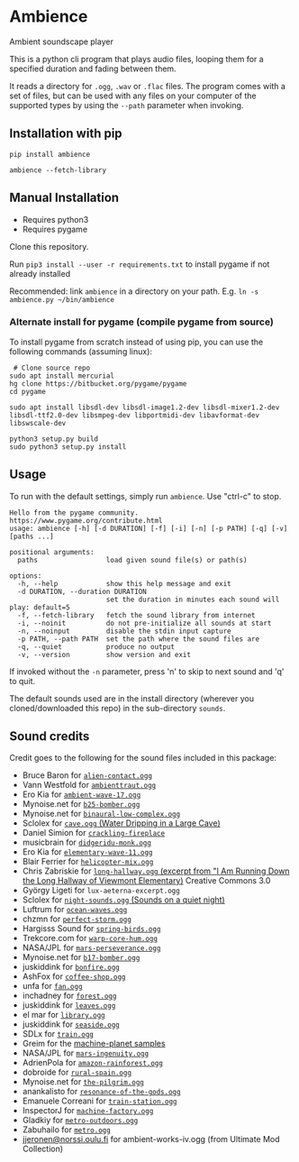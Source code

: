 # Ambience

Ambient soundscape player

This is a python cli program that plays audio files, looping them for a specified
duration and fading between them.

It reads a directory for `.ogg`, `.wav` or `.flac` files. The program comes
with a set of files, but can be used with any files on your computer of the
supported types by using the `--path` parameter when invoking.

## Installation with pip

```
pip install ambience

ambience --fetch-library
```

## Manual Installation

 - Requires python3
 - Requires pygame

Clone this repository.

Run `pip3 install --user -r requirements.txt` to install pygame if not already installed

Recommended: link `ambience` in a directory on your path. E.g. `ln -s ambience.py ~/bin/ambience`

### Alternate install for pygame (compile pygame from source)

To install pygame from scratch instead of using pip, you can use the following
commands (assuming linux):

```
 # Clone source repo
sudo apt install mercurial
hg clone https://bitbucket.org/pygame/pygame
cd pygame

sudo apt install libsdl-dev libsdl-image1.2-dev libsdl-mixer1.2-dev libsdl-ttf2.0-dev libsmpeg-dev libportmidi-dev libavformat-dev libswscale-dev

python3 setup.py build
sudo python3 setup.py install
```

## Usage

To run with the default settings, simply run `ambience`. Use "ctrl-c" to stop.

```
Hello from the pygame community. https://www.pygame.org/contribute.html
usage: ambience [-h] [-d DURATION] [-f] [-i] [-n] [-p PATH] [-q] [-v] [paths ...]

positional arguments:
  paths                 load given sound file(s) or path(s)

options:
  -h, --help            show this help message and exit
  -d DURATION, --duration DURATION
                        set the duration in minutes each sound will play: default=5
  -f, --fetch-library   fetch the sound library from internet
  -i, --noinit          do not pre-initialize all sounds at start
  -n, --noinput         disable the stdin input capture
  -p PATH, --path PATH  set the path where the sound files are
  -q, --quiet           produce no output
  -v, --version         show version and exit
```

If invoked without the `-n` parameter, press 'n' to skip to next sound and 'q'
to quit.

The default sounds used are in the install directory (wherever you
cloned/downloaded this repo) in the sub-directory `sounds`.

## Sound credits

Credit goes to the following for the sound files included in this package:

- Bruce Baron for [`alien-contact.ogg`](https://freesound.org/people/Sclolex/sounds/149131/)
- Vann Westfold for [`ambienttraut.ogg`](https://freesound.org/people/Vann%20Westfold/sounds/34308/)
- Ero Kia for [`ambient-wave-17.ogg`](https://freesound.org/people/deleted_user_2731495/sounds/395837/)
- Mynoise.net for [`b25-bomber.ogg`](https://mynoise.net/NoiseMachines/propellerNoiseGenerator.php?l=32353333252532141414&m=&d=0)
- Mynoise.net for [`binaural-low-complex.ogg`](https://mynoise.net/NoiseMachines/binauralBrainwaveGenerator.php?l=61565146413633292522&m=&d=0)
- Sclolex for [`cave.ogg` (Water Dripping in a Large Cave)](https://freesound.org/people/Sclolex/sounds/177958/)
- Daniel Simion for [`crackling-fireplace`](http://soundbible.com/2178-Crackling-Fireplace.html)
- musicbrain for [`didgeridu-monk.ogg`](https://freesound.org/people/musicbrain/sounds/376577/)
- Ero Kia for [`elementary-wave-11.ogg`](https://freesound.org/people/deleted_user_2731495/sounds/183881/)
- Blair Ferrier for [`helicopter-mix.ogg`](https://freesound.org/people/nofeedbak/sounds/41171/)
- Chris Zabriskie for [`long-hallway.ogg` (excerpt from "I Am Running Down the Long Hallway of Viewmont Elementary)](http://freemusicarchive.org/music/Chris_Zabriskie/I_Am_a_Man_Who_Will_Fight_for_Your_Honor/I_Am_Running_Down_the_Long_Hallway_of_Viewmont_Elementary") Creative Commons 3.0
- György Ligeti for `lux-aeterna-excerpt.ogg`
- Sclolex for [`night-sounds.ogg` (Sounds on a quiet night)](https://freesound.org/people/Sclolex/sounds/342106/)
- Luftrum for [`ocean-waves.ogg`](https://freesound.org/people/Luftrum/sounds/48412/)
- chzmn for [`perfect-storm.ogg`](https://weather.ambient-mixer.com/the-perfect-storm)
- Hargisss Sound for [`spring-birds.ogg`](https://freesound.org/people/hargissssound/sounds/345851/)
- Trekcore.com for [`warp-core-hum.ogg`](http://www.trekcore.com/audio/)
- NASA/JPL for [`mars-perseverance.ogg`](https://mars.nasa.gov/resources/25399/in-flight-perseverance-rovers-interplanetary-sound/)
- Mynoise.net for [`b17-bomber.ogg`](https://mynoise.net/NoiseMachines/propellerNoiseGenerator.php?l=46504747000046202020)
- juskiddink for [`bonfire.ogg`](https://freesound.org/people/juskiddink/sounds/65795/)
- AshFox for [`coffee-shop.ogg`](https://freesound.org/people/AshFox/sounds/172968/)
- unfa for [`fan.ogg`](https://freesound.org/people/unfa/sounds/170869/)
- inchadney for [`forest.ogg`](https://freesound.org/people/inchadney/sounds/56611/)
- juskiddink for [`leaves.ogg`](https://freesound.org/people/juskiddink/sounds/78955/)
- el mar for [`library.ogg`](https://freesound.org/people/el_mar/sounds/171008/)
- juskiddink for [`seaside.ogg`](https://freesound.org/people/juskiddink/sounds/194868/)
- SDLx for [`train.ogg`](https://freesound.org/people/SDLx/sounds/259988/)
- Greim for the [machine-planet samples](https://greim.github.io/machine-planet/)
- NASA/JPL for [`mars-ingenuity.ogg`](https://mars.nasa.gov/resources/25893/listen-to-nasas-ingenuity-mars-helicopter-in-flight/)
- AdrienPola for [`amazon-rainforest.ogg`](https://freesound.org/people/AdrienPola/sounds/413976/)
- dobroide for [`rural-spain.ogg`](https://freesound.org/people/dobroide/sounds/269218/)
- Mynoise.net for [`the-pilgrim.ogg`](https://mynoise.net/NoiseMachines/tongueDrumSoundscapeGenerator.php)
- anankalisto for [`resonance-of-the-gods.ogg`](https://freesound.org/people/anankalisto/sounds/139050/)
- Emanuele Correani for [`train-station.ogg`](https://freesound.org/people/Emanuele_Correani/sounds/332769/)
- InspectorJ for [`machine-factory.ogg`](https://freesound.org/people/InspectorJ/sounds/385943/)
- Gladkiy for [`metro-outdoors.ogg`](https://freesound.org/people/gladkiy/sounds/333361/)
- Zabuhailo for [`metro.ogg`](https://freesound.org/people/Zabuhailo/sounds/193742/)
- jjeronen@norssi.oulu.fi for ambient-works-iv.ogg (from Ultimate Mod Collection)
